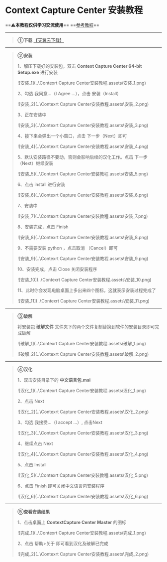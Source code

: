 # Context Capture Center 安装教程

==**⚠本教程仅供学习交流使用**==	==[参考教程](https://blog.csdn.net/qq_38721452/article/details/103594714)==

------



> **①下载** [【天翼云下载】](https://cn.bing.com) 

------



> **②安装**
>
> 
>
> 1、解压下载好的安装包，双击 **Context Capture Center 64-bit Setup.exe** 进行安装 
>
> ![安装_1](..\Contexrt Capture Center安装教程.assets\安装_1.png)
>
> 2、勾选 我同意...（I Agree ...），点击 安装（Install）
>
> ![安装_2](..\Contexrt Capture Center安装教程.assets\安装_2.png)
>
> 3、正在安装中
>
> ![安装_3](..\Contexrt Capture Center安装教程.assets\安装_3.png)
>
> 4、接下来会弹出一个小窗口，点击 下一步（Next）即可
>
> ![安装_4](..\Contexrt Capture Center安装教程.assets\安装_4.png)
>
> 5、默认安装路径不要动，否则会影响后续的汉化工作。点击 下一步（Next）继续安装
>
> ![安装_5](..\Contexrt Capture Center安装教程.assets\安装_5.png)
>
> 6、点击 install 进行安装
>
> ![安装_6](..\Contexrt Capture Center安装教程.assets\安装_6.png)
>
> 7、安装中
>
> ![安装_7](..\Contexrt Capture Center安装教程.assets\安装_7.png)
>
> 8、安装完成，点击 Finish
>
> ![安装_8](..\Contexrt Capture Center安装教程.assets\安装_8.png)
>
> 9、不需要安装 python ，点击取消 （Cancel）即可
>
> ![安装_9](..\Contexrt Capture Center安装教程.assets\安装_9.png)
>
> 10、安装完成，点击 Close 关闭安装程序
>
> ![安装_10](..\Contexrt Capture Center安装教程.assets\安装_10.png)
>
> 11、此时你会发现电脑桌面上多出来四个图标，这就表示安装过程完成了
>
> ![安装_11](..\Contexrt Capture Center安装教程.assets\安装_11.png)

------



> **③破解**
>
> 
>
> 将安装包 **破解文件** 文件夹下的两个文件复制替换到软件的安装目录即可完成破解
>
> ![破解_1](..\Contexrt Capture Center安装教程.assets\破解_1.png)
>
> ![破解_2](..\Contexrt Capture Center安装教程.assets\破解_2.png)

------



> **④汉化**
>
> 
>
> 1、双击安装目录下的 **中文语言包.msi**
>
> ![汉化_1](..\Contexrt Capture Center安装教程.assets\汉化_1.png)
>
> 2、点击 Next
>
> ![汉化_2](..\Contexrt Capture Center安装教程.assets\汉化_2.png)
>
> 3、勾选 我接受...（I accept ...）, 点击Next
>
> ![汉化_3](..\Contexrt Capture Center安装教程.assets\汉化_3.png)
>
> 4、继续点击 Next
>
> ![汉化_4](..\Contexrt Capture Center安装教程.assets\汉化_4.png)
>
> 5、点击 Install
>
> ![汉化_5](..\Contexrt Capture Center安装教程.assets\汉化_5.png)
>
> 6、点击 Finish 即可关闭中文语言包安装程序
>
> ![汉化_6](..\Contexrt Capture Center安装教程.assets\汉化_6.png)

------

> **⑤查看安装结果**
>
> 
>
> 1、点击桌面上 **ContextCapture Center Master** 的图标
>
> ![完成_1](..\Contexrt Capture Center安装教程.assets\完成_1.png)
>
> 2、点击 帮助>关于 即可看到汉化及破解已完成
>
> ![完成_2](..\Contexrt Capture Center安装教程.assets\完成_2.png)

